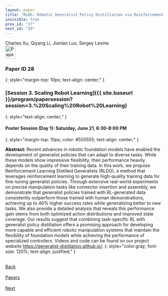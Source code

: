 ```yaml
---
layout: paper
title: "RLDG: Robotic Generalist Policy Distillation via Reinforcement Learning"
invisible: true
prev_id: "27"
next_id: "29"
---
```

<div class="paper-authors">
  <div class="paper-author-box">
    <div class="paper-author-name">Charles Xu, Qiyang Li, Jianlan Luo, Sergey Levine</div>
    <div class="paper-author-uni"></div>
  </div>
</div>

<div class="paper-pdf">
  <div>
    <a href="https://www.roboticsproceedings.org/rss21/p028.pdf" title="Download PDF" target="_blank">
      <img src="{{ site.baseurl }}/images/paper_link_cardinal_red.png" alt="Paper PDF" width="33" height="40" />
    </a>
  </div>
</div>

### Paper ID 28
{: style="margin-top: 10px; text-align: center;" }

### [Session 3. Scaling Robot Learning]({{ site.baseurl }}/program/papersession?session=3.%20Scaling%20Robot%20Learning)
{: style="text-align: center;" }

#### Poster Session (Day 1): Saturday, June 21, 6:30-8:00 PM
{: style="margin-top: 10px; color: #555555; text-align: center;" }

<b style="color: black;">Abstract: </b>Recent advances in robotic foundation models have enabled the development of generalist policies that can adapt to diverse tasks. While these models show impressive flexibility, their performance heavily depends on the quality of their training data. In this work, we propose Reinforcement Learning Distilled Generalists (RLDG), a method that leverages reinforcement learning to generate high-quality training data for fine-tuning generalist policies. Through extensive real-world experiments on precise manipulation tasks like connector insertion and assembly, we demonstrate that generalist policies trained with RL-generated data consistently outperform those trained with human demonstrations, achieving up to 40% higher success rates while generalizing better to new tasks. We also provide a detailed analysis that reveals this performance gain stems from both optimized action distributions and improved state coverage. Our results suggest that combining task-specific RL with generalist policy distillation offers a promising approach for developing more capable and efficient robotic manipulation systems that maintain the flexibility of foundation models while achieving the performance of specialized controllers. Videos and code can be found on our project website https://generalist-distillation.github.io/.
{: style="color:gray; font-size: 120%; text-align: justified;" }

<div class="paper-menu">
  <div class="paper-menu-inner">
    <a href="{{ site.baseurl }}/program/papers/27/" title="Previous Paper">
            <div class="paper-menu-icon">
                <i class="fas fa-arrow-left"></i><br>
                <span class="paper-menu-label">Back</span>
            </div>
        </a>
    <a href="{{ site.baseurl }}/program/papers" title="All Papers">
      <div class="paper-menu-icon">
        <i class="fas fa-list"></i><br>
        <span class="paper-menu-label">Papers</span>
      </div>
    </a>
    <a href="{{ site.baseurl }}/program/papers/29/" title="Next Paper">
            <div class="paper-menu-icon">
                <i class="fas fa-arrow-right"></i><br>
                <span class="paper-menu-label">Next</span>
            </div>
        </a>
  </div>
</div>
